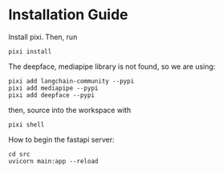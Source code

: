 # Installation Guide

Install pixi. Then, run

```
pixi install
```

The deepface, mediapipe library is not found, so we are using:

```
pixi add langchain-community --pypi
pixi add mediapipe --pypi
pixi add deepface --pypi
```

then, source into the workspace with

```
pixi shell
```

How to begin the fastapi server:

```
cd src
uvicorn main:app --reload
```
